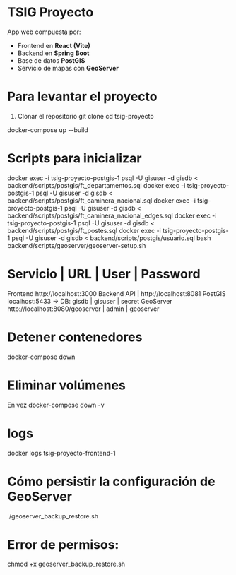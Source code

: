 # TSIG Proyecto

App web compuesta por:

-   Frontend en **React (Vite)**
-   Backend en **Spring Boot**
-   Base de datos **PostGIS**
-   Servicio de mapas con **GeoServer**

# Para levantar el proyecto

1. Clonar el repositorio
   git clone <url-del-repo>
   cd tsig-proyecto

docker-compose up --build

# Scripts para inicializar

docker exec -i tsig-proyecto-postgis-1 psql -U gisuser -d gisdb < backend/scripts/postgis/ft_departamentos.sql
docker exec -i tsig-proyecto-postgis-1 psql -U gisuser -d gisdb < backend/scripts/postgis/ft_caminera_nacional.sql
docker exec -i tsig-proyecto-postgis-1 psql -U gisuser -d gisdb < backend/scripts/postgis/ft_caminera_nacional_edges.sql
docker exec -i tsig-proyecto-postgis-1 psql -U gisuser -d gisdb < backend/scripts/postgis/ft_postes.sql
docker exec -i tsig-proyecto-postgis-1 psql -U gisuser -d gisdb < backend/scripts/postgis/usuario.sql
bash backend/scripts/geoserver/geoserver-setup.sh

# Servicio | URL | User | Password

Frontend http://localhost:3000
Backend API | http://localhost:8081
PostGIS localhost:5433 → DB: gisdb | gisuser | secret
GeoServer http://localhost:8080/geoserver | admin | geoserver

# Detener contenedores

docker-compose down

# Eliminar volúmenes

En vez
docker-compose down -v

# logs

docker logs tsig-proyecto-frontend-1

# Cómo persistir la configuración de GeoServer

./geoserver_backup_restore.sh

# Error de permisos:

chmod +x geoserver_backup_restore.sh

